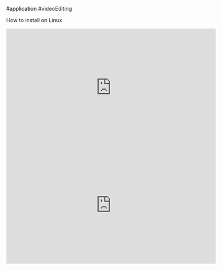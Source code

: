 #application #videoEditing 

How to install on Linux
<iframe width="560" height="315" src="https://www.youtube.com/embed/wmRiZQ9IZfc?si=hQwp4gKERLNzW6yu" title="YouTube video player" frameborder="0" allow="accelerometer; autoplay; clipboard-write; encrypted-media; gyroscope; picture-in-picture; web-share" allowfullscreen></iframe>

<iframe width="560" height="315" src="https://www.youtube.com/embed/FHnNqtAwJ6M?si=9ch-X-XfvnQc0Ntv" title="YouTube video player" frameborder="0" allow="accelerometer; autoplay; clipboard-write; encrypted-media; gyroscope; picture-in-picture; web-share" referrerpolicy="strict-origin-when-cross-origin" allowfullscreen></iframe>

